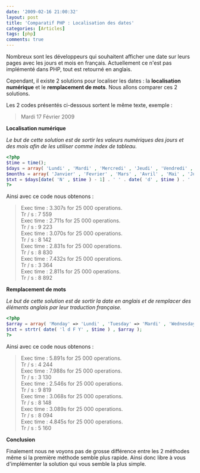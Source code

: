 ```yaml
---
date: '2009-02-16 21:00:32'
layout: post
title: 'Comparatif PHP : Localisation des dates'
categories: [Articles]
tags: [php]
comments: true
---
```

Nombreux sont les développeurs qui souhaitent afficher une date sur leurs pages avec les jours et mois en français. Actuellement ce n'est pas implémenté dans PHP, tout est retourné en anglais.

Cependant, il existe 2 solutions pour localiser les dates : la **localisation numérique** et le **remplacement de mots**. Nous allons comparer ces 2 solutions.

Les 2 codes présentés ci-dessous sortent le même texte, exemple :

> Mardi 17 Février 2009

**Localisation numérique**

_Le but de cette solution est de sortir les valeurs numériques des jours et des mois afin de les utiliser comme index de tableau._

``` php
<?php
$time = time();
$days = array( 'Lundi' , 'Mardi' , 'Mercredi' , 'Jeudi' , 'Vendredi' , 'Samedi' , 'Dimanche' );
$months = array( 'Janvier' , 'Fevrier' , 'Mars' , 'Avril' , 'Mai' , 'Juin' , 'Juillet' , 'Aout' , 'Septembre' , 'Octobre' , 'Novembre' , 'Decembre' );
$txt = $days[date( 'N' , $time ) - 1] . ' ' . date( 'd' , $time ) . ' ' . $months[date( 'm' , $time ) - 1] . ' ' . date( 'Y' , $time );
?>
```

Ainsi avec ce code nous obtenons :
> Exec time : 3.307s for 25 000 operations.  
> Tr / s : 7 559  
> Exec time : 2.711s for 25 000 operations.  
> Tr / s : 9 223  
> Exec time : 3.070s for 25 000 operations.  
> Tr / s : 8 142  
> Exec time : 2.831s for 25 000 operations.  
> Tr / s : 8 830  
> Exec time : 7.432s for 25 000 operations.  
> Tr / s : 3 364  
> Exec time : 2.811s for 25 000 operations.  
> Tr / s : 8 892

**Remplacement de mots**

_Le but de cette solution est de sortir la date en anglais et de remplacer des éléments anglais par leur traduction française._


``` php
<?php
$array = array( 'Monday' => 'Lundi' , 'Tuesday' => 'Mardi' , 'Wednesday' => 'Mercredi' , 'Thursday' => 'Jeudi' , 'Friday' => 'Vendredi' , 'Saturday' => 'Samedi' , 'Sunday' => 'Dimanche' , 'January' => 'Janvier' , 'February' => 'Fevrier' , 'March' => 'Mars' , 'April' => 'Avril' , 'May' => 'Mai' , 'June' => 'Juin' , 'July' => 'Juillet' , 'August' => 'Aout' , 'September' => 'Septembre' , 'October' => 'Octobre' , 'November' => 'Novembre' , 'December' => 'Decembre' );
$txt = strtr( date( 'l d F Y' , $time ) , $array );
?>
```

Ainsi avec ce code nous obtenons :
> Exec time : 5.891s for 25 000 operations.  
> Tr / s : 4 244  
> Exec time : 7.988s for 25 000 operations.  
> Tr / s : 3 130  
> Exec time : 2.546s for 25 000 operations.  
> Tr / s : 9 819  
> Exec time : 3.068s for 25 000 operations.  
> Tr / s : 8 148  
> Exec time : 3.089s for 25 000 operations.  
> Tr / s : 8 094  
> Exec time : 4.845s for 25 000 operations.  
> Tr / s : 5 160

**Conclusion**

Finalement nous ne voyons pas de grosse différence entre les 2 méthodes même si la première méthode semble plus rapide. Ainsi donc libre à vous d'implémenter la solution qui vous semble la plus simple.
